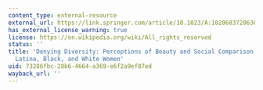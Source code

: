 ```yaml
---
content_type: external-resource
external_url: https://link.springer.com/article/10.1023/A:1020683720636
has_external_license_warning: true
license: https://en.wikipedia.org/wiki/All_rights_reserved
status: ''
title: 'Denying Diversity: Perceptions of Beauty and Social Comparison Processes Among
  Latina, Black, and White Women'
uid: 73286fbc-28b6-4664-a369-e6f2a9ef87ed
wayback_url: ''
---
```

